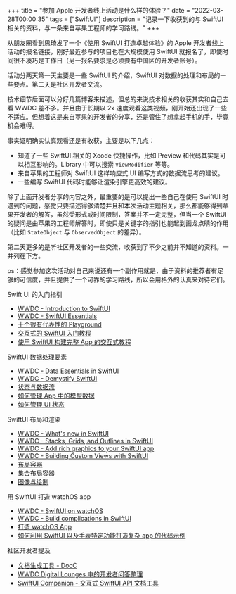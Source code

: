 +++
title = "参加 Apple 开发者线上活动是什么样的体验？"
date = "2022-03-28T00:00:35"
tags = ["SwiftUI"]
description = "记录一下收获到的与 SwiftUI 相关的资料，与一条来自苹果工程师的学习路线。"
+++

从朋友圈看到思琦发了一个《使用 SwiftUI 打造卓越体验》的 Apple 开发者线上活动的报名链接，刚好最近参与的项目也在大规模使用 SwiftUI 就报名了，即使时间很不凑巧是工作日（另一报名要求是必须要有中国区的开发者账号）。

活动分两天第一天主要是一些 SwiftUI 的介绍，SwiftUI 对数据的处理和布局的一些要点。第二天是社区开发者交流。

技术细节后面可以分好几篇博客来描述，但总的来说技术相关的收获其实和自己去看 WWDC 差不多。并且由于长期以 2x 速度观看这类视频，刚开始还出现了一些不适应。但想着这是来自苹果的开发者的分享，还是管住了想拿起手机的手，毕竟机会难得。

事实证明确实认真观看还是有收获，主要是以下几点：

- 知道了一些 SwiftUI 相关的 Xcode 快捷操作，比如 Preview 和代码其实是可以相互影响的。Library 中可以搜索 `ViewModifier` 等等。
- 来自苹果的工程师对 SwiftUI 这样响应式 UI 编写方式的数据流思考的建议。
- 一些编写 SwiftUI 代码时能够让渲染引擎更高效的建议。

除了上面开发者分享的内容之外，最重要的是可以提出一些自己在使用 SwiftUI 时遇到的问题，感觉只要描述得够清楚并且和本次活动主题相关，那么都能够得到苹果开发者的解答，虽然受形式或时间限制，答案并不一定完整，但当一个 SwiftUI 的疑问是由苹果的工程师解答时，即使只是关键字的指引也能起到画龙点睛的作用（比如 `StateObject` 与 `ObservedObject` 的差异）。

第二天更多的是听社区开发者的一些交流，收获到了不少之前并不知道的资料。一并列在下方。

ps：感觉参加这次活动对自己来说还有一个副作用就是，由于资料的推荐者有足够的可信度，并且提供了一个可靠的学习路线，所以会用格外的认真来对待它们。

Swift UI 的入门指引
- [WWDC - Introduction to SwiftUI](https://developer.apple.com/videos/play/wwdc2020/10119/)
- [WWDC - SwiftUI Essentials](https://developer.apple.com/videos/play/wwdc2019/216/)
- [十个很有代表性的 Playground](https://developer.apple.com/tutorials/sample-apps)
- [交互式的 SwiftUI 入门教程](https://developer.apple.com/tutorials/swiftui)
- [使用 SwiftUI 构建完整 App 的交互式教程](https://developer.apple.com/tutorials/app-dev-training)

SwiftUI 数据处理要素
- [WWDC - Data Essentials in SwiftUI](https://developer.apple.com/videos/play/wwdc2020/10040/)
- [WWDC - Demystify SwiftUI](https://developer.apple.com/videos/play/wwdc2021/10022)
- [状态与数据流](https://developer.apple.com/documentation/SwiftUI/State-and-Data-Flow)
- [如何管理 App 中的模型数据](https://developer.apple.com/documentation/swiftui/managing-model-data-in-your-app)
- [如何管理 UI 状态](https://developer.apple.com/documentation/swiftui/managing-user-interface-state)

SwiftUI 布局和渲染
- [WWDC - What's new in SwiftUI](https://developer.apple.com/videos/play/wwdc2021/10018/)
- [WWDC - Stacks, Grids, and Outlines in SwiftUI](https://developer.apple.com/videos/play/wwdc2020/10031/)
- [WWDC - Add rich graphics to your SwiftUI app](https://developer.apple.com/videos/play/wwdc2021/10021/)
- [WWDC - Building Custom Views with SwiftUI](https://developer.apple.com/videos/play/wwdc2019/237/)
- [布局容器](https://developer.apple.com/documentation/swiftui/layout-containers)
- [集合布局容器](https://developer.apple.com/documentation/swiftui/collection-containers)
- [图像与绘制](https://developer.apple.com/documentation/swiftui/drawing-and-graphics)

用 SwiftUI 打造 watchOS app
- [WWDC - SwiftUI on watchOS](https://developer.apple.com/videos/play/wwdc2019/219/)
- [WWDC - Build complications in SwiftUI](https://developer.apple.com/videos/play/wwdc2020/10048/)
- [打造 watchOS App](https://developer.apple.com/documentation/example-articles/building_a_watchos_app)
- [如何利用 SwiftUI 以及手表特定功能打造复杂 app 的代码示例](https://developer.apple.com/documentation/watchosapps/developing_a_user_interface_with_swiftui)

社区开发者提及
- [文档生成工具 - DocC](https://developer.apple.com/documentation/docc#Overview)
- [WWDC Digital Lounges 中的开发者问答整理](https://swiftui-lab.com/random-lessons/)
- [SwiftUI Companion - 交互式 SwiftUI API 文档工具](https://swiftui-lab.com/companion/)
